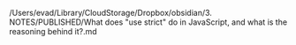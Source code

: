 /Users/evad/Library/CloudStorage/Dropbox/obsidian/3. NOTES/PUBLISHED/What does "use strict" do in JavaScript, and what is the reasoning behind it?.md